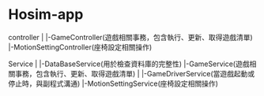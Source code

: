# Hosim-app

controller
|
|-GameController(遊戲相關事務，包含執行、更新、取得遊戲清單)
|-MotionSettingController(座椅設定相關操作)

Service
|
|-DataBaseService(用於檢查資料庫的完整性)
|-GameService(遊戲相關事務，包含執行、更新、取得遊戲清單)
|     |-GameDriverService(當遊戲起動或停止時，與副程式溝通)
|-MotionSettingService(座椅設定相關操作)  
